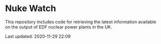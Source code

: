 # Nuke Watch

This repository includes code for retrieving the latest information available on the output of EDF nuclear power plants in the UK.

Last updated: 2020-11-29 22:09